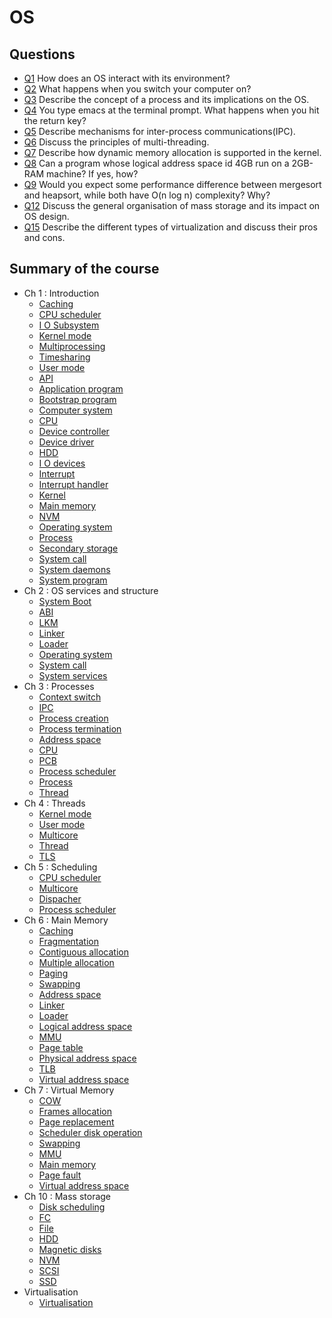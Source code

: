 # OS

## Questions 

- [Q1](Questions/Q1.md) How does an OS interact with its environment?
- [Q2](Questions/Q2.md) What happens when you switch your computer on?
- [Q3](Questions/Q3.md) Describe the concept of a process and its implications on the OS.
- [Q4](Questions/Q4.md) You type emacs at the terminal prompt. What happens when you hit the return key?
- [Q5](Questions/Q5.md) Describe mechanisms for inter-process communications(IPC).
- [Q6](Questions/Q6.md) Discuss the principles of multi-threading.
- [Q7](Questions/Q7.md) Describe how dynamic memory allocation is supported in the kernel.
- [Q8](Questions/Q8.md) Can a program whose logical address space id 4GB run on a 2GB-RAM machine? If yes, how?
- [Q9](Questions/Q9.md) Would you expect some performance difference between mergesort and heapsort, while both have O(n log n) complexity? Why?
- [Q12](Questions/Q12.md) Discuss the general organisation of mass storage and its impact on OS design.
- [Q15](Questions/Q15.md) Describe the different types of virtualization and discuss their pros and cons.

## Summary of the course

- Ch 1 : Introduction
	- [Caching](Notion/Concepts/Caching.md)
	- [CPU scheduler](Notion/CPU%20scheduler.md)
	- [I O Subsystem](Notion/Concepts/I%20O%20Subsystem.md)
	- [Kernel mode](Notion/Concepts/Kernel%20mode.md)
	- [Multiprocessing](Notion/Concepts/Multiprocessing.md)
	- [Timesharing](Notion/Concepts/Timesharing.md)
	- [User mode](Notion/Concepts/User%20mode.md)
	- [API](Notion/API.md)
	- [Application program](Notion/Application%20program.md)
	- [Bootstrap program](Notion/Bootstrap%20program.md)
	- [Computer system](Notion/Computer%20system.md)
	- [CPU](Notion/CPU.md)
	- [Device controller](Notion/Device%20controller.md)
	- [Device driver](Notion/Device%20driver.md)
	- [HDD](Notion/HDD.md)
	- [I O devices](Notion/I%20O%20devices.md)
	- [Interrupt](Notion/Interrupt.md)
	- [Interrupt handler](Notion/Interrupt%20handler.md)
	- [Kernel](Notion/Kernel.md)
	- [Main memory](Notion/Main%20memory.md)
	- [NVM](Notion/NVM.md)
	- [Operating system](Notion/Operating%20system.md)
	- [Process](Notion/Process.md)
	- [Secondary storage](Notion/Secondary%20storage.md)
	- [System call](Notion/System%20call.md)
	- [System daemons](Notion/System%20daemons.md)
	- [System program](Notion/System%20program.md)
- Ch 2 : OS services and structure
	- [System Boot](Notion/Concepts/System%20Boot.md)
	- [ABI](Notion/ABI.md)
	- [LKM](Notion/LKM.md)
	- [Linker](Notion/Linker.md)
	- [Loader](Notion/Loader.md)
	- [Operating system](Notion/Operating%20system.md)
	- [System call](Notion/System%20call.md)
	- [System services](Notion/System%20services.md)
- Ch 3 : Processes
	- [Context switch](Notion/Concepts/Context%20switch.md)
	- [IPC](Notion/Concepts/IPC.md)
	- [Process creation](Notion/Concepts/Process%20creation.md)
	- [Process termination](Notion/Concepts/Process%20termination.md)
	- [Address space](Notion/Address%20space.md)
	- [CPU](Notion/CPU.md)
	- [PCB](Notion/PCB.md)
	- [Process scheduler](Notion/Process%20scheduler.md)
	- [Process](Notion/Process.md)
	- [Thread](Notion/Thread.md)
- Ch 4 : Threads
	- [Kernel mode](Notion/Concepts/Kernel%20mode.md)
	- [User mode](Notion/Concepts/User%20mode.md)
	- [Multicore](Notion/Concepts/Multicore.md)
	- [Thread](Notion/Thread.md)
	- [TLS](Notion/TLS.md)
- Ch 5 : Scheduling
	- [CPU scheduler](Notion/CPU%20scheduler.md)
	- [Multicore](Notion/Concepts/Multicore.md)
	- [Dispacher](Notion/Dispacher.md)
	- [Process scheduler](Notion/Process%20scheduler.md)
- Ch 6 : Main Memory
	- [Caching](Notion/Concepts/Caching.md)
	- [Fragmentation](Notion/Concepts/Fragmentation.md)
	- [Contiguous allocation](Notion/Concepts/Contiguous%20allocation.md)
	- [Multiple allocation](Notion/Concepts/Multiple%20allocation.md)
	- [Paging](Notion/Concepts/Paging.md)
	- [Swapping](Notion/Concepts/Swapping.md)
	- [Address space](Notion/Address%20space.md)
	- [Linker](Notion/Linker.md)
	- [Loader](Notion/Loader.md)
	- [Logical address space](Notion/Logical%20address%20space.md)
	- [MMU](Notion/MMU.md)
	- [Page table](Notion/Page%20table.md)
	- [Physical address space](Notion/Physical%20address%20space.md)
	- [TLB](Notion/TLB.md)
	- [Virtual address space](Notion/Virtual%20address%20space.md)
- Ch 7 : Virtual Memory
	- [COW](Notion/Concepts/COW.md)
	- [Frames allocation](Notion/Concepts/Frames%20allocation.md)
	- [Page replacement](Notion/Concepts/Page%20replacement.md)
	- [Scheduler disk operation](Notion/Concepts/Scheduler%20disk%20operation.md)
	- [Swapping](Notion/Concepts/Swapping.md)
	- [MMU](Notion/MMU.md)
	- [Main memory](Notion/Main%20memory.md)
	- [Page fault](Notion/Page%20fault.md)
	- [Virtual address space](Notion/Virtual%20address%20space.md)
- Ch 10 : Mass storage
	- [Disk scheduling](Notion/Concepts/Disk%20scheduling.md)
	- [FC](Notion/FC.md)
	- [File](Notion/File.md)
	- [HDD](Notion/HDD.md)
	- [Magnetic disks](Notion/Magnetic%20disks.md)
	- [NVM](Notion/NVM.md)
	- [SCSI](Notion/SCSI.md)
	- [SSD](Notion/SSD.md)
- Virtualisation
	- [Virtualisation](Notion/Concepts/Virtualisation.md)